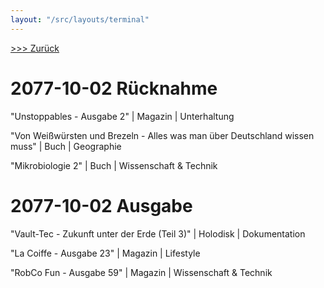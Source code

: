 ```yaml
---
layout: "/src/layouts/terminal"
---
```


<a href="../"> >>> Zurück</a>

# 2077-10-02 Rücknahme

"Unstoppables - Ausgabe 2" | Magazin | Unterhaltung

"Von Weißwürsten und Brezeln - Alles was man über Deutschland wissen muss" | Buch | Geographie

"Mikrobiologie 2" | Buch | Wissenschaft & Technik

# 2077-10-02 Ausgabe

"Vault-Tec - Zukunft unter der Erde (Teil 3)" | Holodisk | Dokumentation

"La Coiffe - Ausgabe 23" | Magazin | Lifestyle

"RobCo Fun - Ausgabe 59" | Magazin | Wissenschaft & Technik
